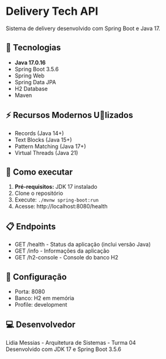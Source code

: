 # Delivery Tech API

Sistema de delivery desenvolvido com Spring Boot e Java 17.

## :rocket: Tecnologias
- **Java 17.0.16** 
- Spring Boot 3.5.6
- Spring Web
- Spring Data JPA
- H2 Database
- Maven
  
## :zap: Recursos Modernos U􀆟lizados
- Records (Java 14+)
- Text Blocks (Java 15+)
- Pattern Matching (Java 17+)
- Virtual Threads (Java 21)
  
## :running: Como executar
1. **Pré-requisitos:** JDK 17 instalado
2. Clone o repositório
3. Execute: `./mvnw spring-boot:run`
4. Acesse: http://localhost:8080/health
   
## :clipboard: Endpoints
- GET /health - Status da aplicação (inclui versão Java)
- GET /info - Informações da aplicação
- GET /h2-console - Console do banco H2

## :wrench: Configuração
- Porta: 8080
- Banco: H2 em memória
- Profile: development
  
## :computer: Desenvolvedor
Lidia Messias - Arquitetura de Sistemas - Turma 04<br>
Desenvolvido com JDK 17 e Spring Boot 3.5.6
